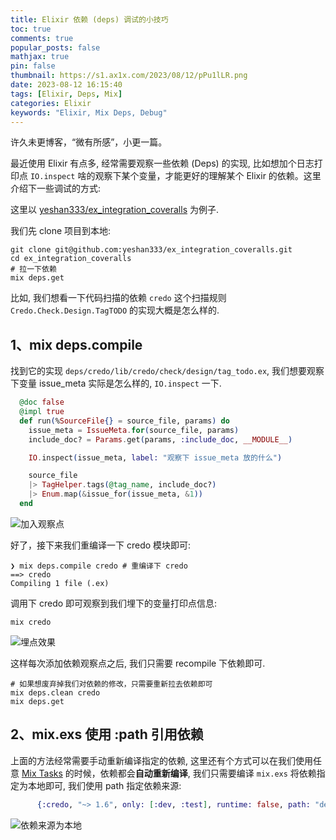 ```yaml
---
title: Elixir 依赖 (deps) 调试的小技巧
toc: true
comments: true
popular_posts: false
mathjax: true
pin: false
thumbnail: https://s1.ax1x.com/2023/08/12/pPu1lLR.png
date: 2023-08-12 16:15:40
tags: [Elixir, Deps, Mix]
categories: Elixir
keywords: "Elixir, Mix Deps, Debug"
---
```


许久未更博客，“微有所感”，小更一篇。

最近使用 Elixir 有点多, 经常需要观察一些依赖 (Deps) 的实现, 比如想加个日志打印点 `IO.inspect` 啥的观察下某个变量，才能更好的理解某个 Elixir 的依赖。这里介绍下一些调试的方式:

这里以 [yeshan333/ex_integration_coveralls](https://github.com/yeshan333/ex_integration_coveralls) 为例子.

我们先 clone 项目到本地:

```shell
git clone git@github.com:yeshan333/ex_integration_coveralls.git
cd ex_integration_coveralls
# 拉一下依赖
mix deps.get
```

比如, 我们想看一下代码扫描的依赖 `credo` 这个扫描规则 `Credo.Check.Design.TagTODO` 的实现大概是怎么样的.

## 1、mix deps.compile

找到它的实现 `deps/credo/lib/credo/check/design/tag_todo.ex`, 我们想要观察下变量 issue_meta 实际是怎么样的, `IO.inspect` 一下.

```elixir
  @doc false
  @impl true
  def run(%SourceFile{} = source_file, params) do
    issue_meta = IssueMeta.for(source_file, params)
    include_doc? = Params.get(params, :include_doc, __MODULE__)

    IO.inspect(issue_meta, label: "观察下 issue_meta 放的什么")

    source_file
    |> TagHelper.tags(@tag_name, include_doc?)
    |> Enum.map(&issue_for(issue_meta, &1))
  end
```

![加入观察点](https://s1.ax1x.com/2023/08/12/pPuQUAK.png)

好了，接下来我们重编译一下 credo 模块即可:

```shell
❯ mix deps.compile credo # 重编译下 credo
==> credo
Compiling 1 file (.ex)
```

调用下 credo 即可观察到我们埋下的变量打印点信息:

```shell
mix credo
```

![埋点效果](https://s1.ax1x.com/2023/08/12/pPuQv34.png)

这样每次添加依赖观察点之后, 我们只需要 recompile 下依赖即可.

```shell
# 如果想废弃掉我们对依赖的修改，只需要重新拉去依赖即可
mix deps.clean credo
mix deps.get
```

## 2、mix.exs 使用 :path 引用依赖

上面的方法经常需要手动重新编译指定的依赖, 这里还有个方式可以在我们使用任意 [Mix Tasks](https://hexdocs.pm/mix/1.15.0/api-reference.html#mix-tasks) 的时候，依赖都会**自动重新编译**, 我们只需要编译 `mix.exs` 将依赖指定为本地即可, 我们使用 path 指定依赖来源:

```elixir
      {:credo, "~> 1.6", only: [:dev, :test], runtime: false, path: "deps/credo"},
```

![依赖来源为本地](https://s1.ax1x.com/2023/08/12/pPul7xH.png)


